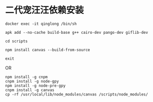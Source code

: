 # 二代宠汪汪依赖安装

    docker exec -it qinglong /bin/sh

    apk add --no-cache build-base g++ cairo-dev pango-dev giflib-dev

    cd scripts

    npm install canvas --build-from-source

    exit

OR

    npm install -g cnpm
    cnpm install -g node-gpy
    npm install -g node-pre-gpy
    cnpm install -g canvas
    cp -rf /usr/local/lib/node_modules/canvas /scripts/node_modules/


